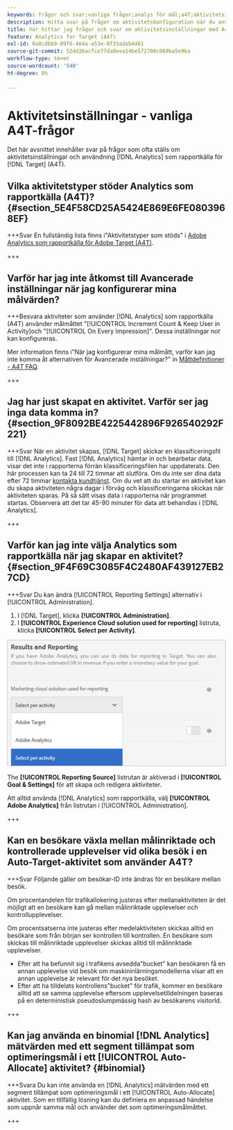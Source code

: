```yaml
---
keywords: frågor och svar;vanliga frågor;analys för mål;a4T;aktivitetsinställning
description: Hitta svar på frågor om aktivitetskonfiguration när du använder Analytics för [!DNL Target] (A4T). Med A4T kan ni använda analysrapporter för [!DNL Target] verksamhet.
title: Var hittar jag frågor och svar om aktivitetsinställningar med A4T?
feature: Analytics for Target (A4T)
exl-id: 8a8cdbb9-89f6-4e4a-a53e-8f33adab4d61
source-git-commit: 52dd26acfce77da0eea14be572708c069ba5e9ba
workflow-type: tm+mt
source-wordcount: '540'
ht-degree: 0%

---
```


# Aktivitetsinställningar - vanliga A4T-frågor

Det här avsnittet innehåller svar på frågor som ofta ställs om aktivitetsinställningar och användning [!DNL Analytics] som rapportkälla för [!DNL Target] (A4T).

## Vilka aktivitetstyper stöder Analytics som rapportkälla (A4T)? {#section_5E4F58CD25A5424E869E6FE0803968EF}

+++Svar En fullständig lista finns i&quot;Aktivitetstyper som stöds&quot; i [Adobe Analytics som rapportkälla för Adobe Target (A4T)](/help/main/c-integrating-target-with-mac/a4t/a4t.md#concept_7540C8C04259434AB6EE33B09F47A1DE).

+++

## Varför har jag inte åtkomst till Avancerade inställningar när jag konfigurerar mina målvärden?

+++Besvara aktiviteter som använder [!DNL Analytics] som rapportkälla (A4T) använder målmåttet &quot;[!UICONTROL Increment Count & Keep User in Activity]och &quot;[!UICONTROL On Every Impression]&quot;. Dessa inställningar *not* kan konfigureras.

Mer information finns i&quot;När jag konfigurerar mina målmått, varför kan jag inte komma åt alternativen för Avancerade inställningar?&quot; in [Måttdefinitioner - A4T FAQ](/help/main/c-integrating-target-with-mac/a4t/r-a4t-faq/a4t-faq-metric-definition.md).

+++

## Jag har just skapat en aktivitet. Varför ser jag inga data komma in? {#section_9F8092BE4225442896F926540292F221}


+++Svar När en aktivitet skapas, [!DNL Target] skickar en klassificeringsfil till [!DNL Analytics]. Fast [!DNL Analytics] hämtar in och bearbetar data, visar det inte i rapporterna förrän klassificeringsfilen har uppdaterats. Den här processen kan ta 24 till 72 timmar att slutföra. Om du inte ser dina data efter 72 timmar [kontakta kundtjänst](/help/main/cmp-resources-and-contact-information.md#reference_ACA3391A00EF467B87930A450050077C). Om du vet att du startar en aktivitet kan du skapa aktiviteten några dagar i förväg och klassificeringarna skickas när aktiviteten sparas. På så sätt visas data i rapporterna när programmet startas. Observera att det tar 45-90 minuter för data att behandlas i [!DNL Analytics].

+++

## Varför kan jag inte välja Analytics som rapportkälla när jag skapar en aktivitet? {#section_9F4F69C3085F4C2480AF439127EB27CD}

+++Svar Du kan ändra [!UICONTROL Reporting Settings] alternativ i [!UICONTROL Administration].

1. I [!DNL Target], klicka **[!UICONTROL Administration]**.
1. I **[!UICONTROL Experience Cloud solution used for reporting]** listruta, klicka **[!UICONTROL Select per Activity]**.

![bild per aktivitet](assets/select-per-activity.png)

The **[!UICONTROL Reporting Source]** listrutan är aktiverad i **[!UICONTROL Goal & Settings]** för att skapa och redigera aktiviteter.

Att alltid använda [!DNL Analytics] som rapportkälla, välj **[!UICONTROL Adobe Analytics]** från listrutan i [!UICONTROL Administration].

+++

## Kan en besökare växla mellan målinriktade och kontrollerade upplevelser vid olika besök i en Auto-Target-aktivitet som använder A4T?

+++Svar Följande gäller om besökar-ID inte ändras för en besökare mellan besök.

Om procentandelen för trafikallokering justeras efter mellanaktiviteten är det möjligt att en besökare kan gå mellan målinriktade upplevelser och kontrollupplevelser.

Om procentsatserna inte justeras efter medelaktiviteten skickas alltid en besökare som från början ser kontrollen till kontrollen. En besökare som skickas till målinriktade upplevelser skickas alltid till målinriktade upplevelser.

* Efter att ha befunnit sig i trafikens avsedda&quot;bucket&quot; kan besökaren få en annan upplevelse vid besök om maskininlärningsmodellerna visar att en annan upplevelse är relevant för det nya besöket.
* Efter att ha tilldelats kontrollens&quot;bucket&quot; för trafik, kommer en besökare alltid att se samma upplevelse eftersom upplevelsetilldelningen baseras på en deterministisk pseudoslumpmässig hash av besökarens visitorId.

+++

## Kan jag använda en binomial [!DNL Analytics] mätvärden med ett segment tillämpat som optimeringsmål i ett [!UICONTROL Auto-Allocate] aktivitet? {#binomial}

+++Svara Du kan inte använda en [!DNL Analytics] mätvärden med ett segment tillämpat som optimeringsmål i ett [!UICONTROL Auto-Allocate] aktivitet. Som en tillfällig lösning kan du definiera en anpassad händelse som uppnår samma mål och använder det som optimeringsmålmåttet.

+++